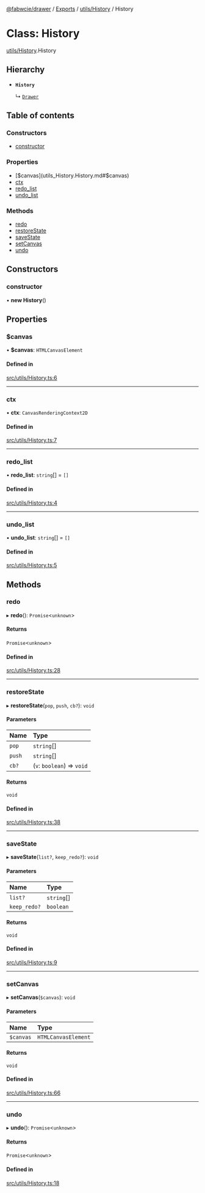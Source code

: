 [@fabwcie/drawer](../README.md) / [Exports](../modules.md) / [utils/History](../modules/utils_History.md) / History

# Class: History

[utils/History](../modules/utils_History.md).History

## Hierarchy

- **`History`**

  ↳ [`Drawer`](Drawer.Drawer.md)

## Table of contents

### Constructors

- [constructor](utils_History.History.md#constructor)

### Properties

- [$canvas](utils_History.History.md#$canvas)
- [ctx](utils_History.History.md#ctx)
- [redo\_list](utils_History.History.md#redo_list)
- [undo\_list](utils_History.History.md#undo_list)

### Methods

- [redo](utils_History.History.md#redo)
- [restoreState](utils_History.History.md#restorestate)
- [saveState](utils_History.History.md#savestate)
- [setCanvas](utils_History.History.md#setcanvas)
- [undo](utils_History.History.md#undo)

## Constructors

### constructor

• **new History**()

## Properties

### $canvas

• **$canvas**: `HTMLCanvasElement`

#### Defined in

[src/utils/History.ts:6](https://github.com/fabwcie/drawer/blob/master/src/utils/History.ts#L6)

___

### ctx

• **ctx**: `CanvasRenderingContext2D`

#### Defined in

[src/utils/History.ts:7](https://github.com/fabwcie/drawer/blob/master/src/utils/History.ts#L7)

___

### redo\_list

• **redo\_list**: `string`[] = `[]`

#### Defined in

[src/utils/History.ts:4](https://github.com/fabwcie/drawer/blob/master/src/utils/History.ts#L4)

___

### undo\_list

• **undo\_list**: `string`[] = `[]`

#### Defined in

[src/utils/History.ts:5](https://github.com/fabwcie/drawer/blob/master/src/utils/History.ts#L5)

## Methods

### redo

▸ **redo**(): `Promise`<`unknown`\>

#### Returns

`Promise`<`unknown`\>

#### Defined in

[src/utils/History.ts:28](https://github.com/fabwcie/drawer/blob/master/src/utils/History.ts#L28)

___

### restoreState

▸ **restoreState**(`pop`, `push`, `cb?`): `void`

#### Parameters

| Name | Type |
| :------ | :------ |
| `pop` | `string`[] |
| `push` | `string`[] |
| `cb?` | (`v`: `boolean`) => `void` |

#### Returns

`void`

#### Defined in

[src/utils/History.ts:38](https://github.com/fabwcie/drawer/blob/master/src/utils/History.ts#L38)

___

### saveState

▸ **saveState**(`list?`, `keep_redo?`): `void`

#### Parameters

| Name | Type |
| :------ | :------ |
| `list?` | `string`[] |
| `keep_redo?` | `boolean` |

#### Returns

`void`

#### Defined in

[src/utils/History.ts:9](https://github.com/fabwcie/drawer/blob/master/src/utils/History.ts#L9)

___

### setCanvas

▸ **setCanvas**(`$canvas`): `void`

#### Parameters

| Name | Type |
| :------ | :------ |
| `$canvas` | `HTMLCanvasElement` |

#### Returns

`void`

#### Defined in

[src/utils/History.ts:66](https://github.com/fabwcie/drawer/blob/master/src/utils/History.ts#L66)

___

### undo

▸ **undo**(): `Promise`<`unknown`\>

#### Returns

`Promise`<`unknown`\>

#### Defined in

[src/utils/History.ts:18](https://github.com/fabwcie/drawer/blob/master/src/utils/History.ts#L18)
